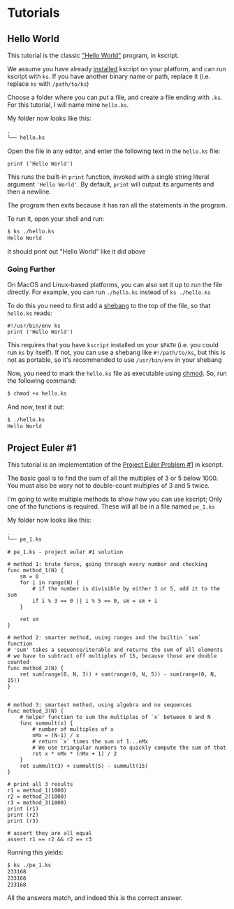 # Tutorials

## Hello World

This tutorial is the classic ["Hello World"](https://en.wikipedia.org/wiki/%22Hello,_World!%22_program) program, in kscript.

We assume you have already [installed](/install) kscript on your platform, and can run kscript with `ks`. If you have another binary name or path, replace it (i.e. replace `ks` with `/path/to/ks`)

Choose a folder where you can put a file, and create a file ending with `.ks`. For this tutorial, I will name mine `hello.ks`. 

My folder now looks like this:

```bash
.
└── hello.ks
```

Open the file in any editor, and enter the following text in the `hello.ks` file:

```kscript
print ('Hello World')

```

This runs the built-in `print` function, invoked with a single string literal argument `'Hello World'`. By default, `print` will output its arguments and then a newline.

The program then exits because it has ran all the statements in the program.



To run it, open your shell and run:

```bash
$ ks ./hello.ks
Hello World
```

It should print out "Hello World" like it did above

### Going Further

On MacOS and Linux-based platforms, you can also set it up to run the file directly. For example, you can run `./hello.ks` instead of `ks ./hello.ks`

To do this you need to first add a [shebang](https://en.wikipedia.org/wiki/Shebang_(Unix)) to the top of the file, so that `hello.ks` reads:

```kscript
#!/usr/bin/env ks
print ('Hello World')

```

This requires that you have `kscript` installed on your `$PATH` (i.e. you could run `ks` by itself). If not, you can use a shebang like `#!/path/to/ks`, but this is not as portable, so it's recommended to use `/usr/bin/env` in your shebang

Now, you need to mark the `hello.ks` file as executable using [chmod](https://en.wikipedia.org/wiki/Chmod). So, run the following command:


```bash
$ chmod +x hello.ks
```

And now, test it out:
```bash
$ ./hello.ks
Hello World
```


## Project Euler #1

This tutorial is an implementation of the [Project Euler Problem #1](https://projecteuler.net/problem=1) in kscript.

The basic goal is to find the sum of all the multiples of 3 or 5 below 1000. You must also be wary not to double-count multiples of 3 and 5 twice.

I'm going to write multiple methods to show how you can use kscript; Only one of the functions is required. These will all be in a file named `pe_1.ks`

My folder now looks like this:

```bash
.
└── pe_1.ks
```


```kscript
# pe_1.ks - project euler #1 solution

# method 1: brute force, going through every number and checking
func method_1(N) {
    sm = 0
    for i in range(N) {
        # if the number is divisible by either 3 or 5, add it to the sum
        if i % 3 == 0 || i % 5 == 0, sm = sm + i
    }

    ret sm
}

# method 2: smarter method, using ranges and the builtin `sum` function
# 'sum' takes a sequence/iterable and returns the sum of all elements
# we have to subtract off multiples of 15, because those are double counted
func method_2(N) {
    ret sum(range(0, N, 3)) + sum(range(0, N, 5)) - sum(range(0, N, 15))
}


# method 3: smartest method, using algebra and no sequences
func method_3(N) {
    # helper function to sum the multiples of `x` between 0 and N
    func summult(x) {
        # number of multiples of x
        nMx = (N-1) / x
        # return `x` times the sum of 1...nMx
        # We use triangular numbers to quickly compute the sum of that
        ret x * nMx * (nMx + 1) / 2
    }
    ret summult(3) + summult(5) - summult(15)
}

# print all 3 results
r1 = method_1(1000)
r2 = method_2(1000)
r3 = method_3(1000)
print (r1)
print (r2)
print (r3)

# assert they are all equal
assert r1 == r2 && r2 == r3

```

Running this yields:

```bash
$ ks ./pe_1.ks
233168
233168
233168
```

All the answers match, and indeed this is the correct answer.









